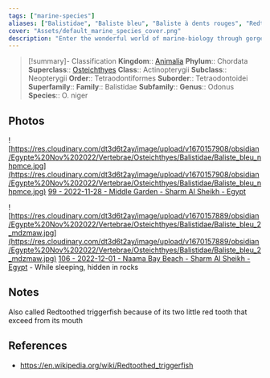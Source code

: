 ```yaml
---
tags: ["marine-species"]
aliases: ["Balistidae", "Baliste bleu", "Baliste à dents rouges", "Redtoothed triggerfish"]
cover: "Assets/default_marine_species_cover.png"
description: "Enter the wonderful world of marine-biology through gorgeous underwater pictures of marine animals. Balistidae is the family of triggerfish."
---
```

> [!summary]- Classification
**Kingdom**:: [Animalia](Animalia.md)
**Phylum**:: Chordata
**Superclass**:: [Osteichthyes](Osteichthyes.md)
**Class**:: Actinopterygii
**Subclass**:: Neopterygii
**Order**:: Tetraodontiformes
**Suborder**:: Tetraodontoidei
**Superfamily**::
**Family**:: Balistidae
**Subfamily**::
**Genus**:: Odonus
**Species**:: O. niger

## Photos
![https://res.cloudinary.com/dt3d6t2ay/image/upload/v1670157908/obsidian/Egypte%20Nov%202022/Vertebrae/Osteichthyes/Balistidae/Baliste_bleu_nhpmce.jpg](https://res.cloudinary.com/dt3d6t2ay/image/upload/v1670157908/obsidian/Egypte%20Nov%202022/Vertebrae/Osteichthyes/Balistidae/Baliste_bleu_nhpmce.jpg)
[99 - 2022-11-28 - Middle Garden - Sharm Al Sheikh - Egypt](99%20-%202022-11-28%20-%20Middle%20Garden%20-%20Sharm%20Al%20Sheikh%20-%20Egypt.md)

![https://res.cloudinary.com/dt3d6t2ay/image/upload/v1670157889/obsidian/Egypte%20Nov%202022/Vertebrae/Osteichthyes/Balistidae/Baliste_bleu_2_mdzmaw.jpg](https://res.cloudinary.com/dt3d6t2ay/image/upload/v1670157889/obsidian/Egypte%20Nov%202022/Vertebrae/Osteichthyes/Balistidae/Baliste_bleu_2_mdzmaw.jpg)
[106 - 2022-12-01 - Naama Bay Beach - Sharm Al Sheikh - Egypt](106%20-%202022-12-01%20-%20Naama%20Bay%20Beach%20-%20Sharm%20Al%20Sheikh%20-%20Egypt.md) - While sleeping, hidden in rocks
## Notes
Also called Redtoothed triggerfish because of its two little red tooth that exceed from its mouth

## References
- https://en.wikipedia.org/wiki/Redtoothed_triggerfish
